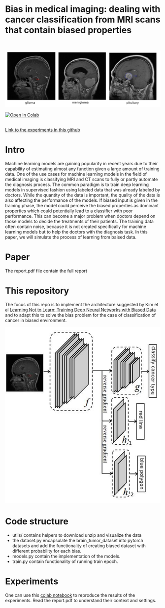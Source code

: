 # Bias in medical imaging: dealing with cancer classification from MRI scans that contain biased properties

<br>
<p align="center">
  <img src="./images/data-sample.png" width="600"/>
</p>
<a href="https://colab.research.google.com/drive/1_XXetCndX5BhR3UbL6-YlSIRMB821ek6?usp=sharing">
  <img src="https://colab.research.google.com/assets/colab-badge.svg" alt="Open In Colab"/>
</a>
<br>
<br>

[Link to the experiments in this github](https://github.com/galprz/bias-in-medical-imaging/blob/master/experiments.ipynb)
<br>

# Intro
Machine learning models are gaining popularity in recent years due to their
capability of estimating almost any function given a large amount of training
data. One of the use cases for machine learning models in the field of medical
imaging is classifying MRI and CT scans to fully or partly automate the
diagnosis process. The common paradigm is to train deep learning models in
supervised fashion using labeled data that was already labeled by doctors.
While the quantity of the data is important, the quality of the data is also
affecting the performance of the models. If biased input is given in the
training phase, the model could perceive the biased properties as dominant
properties which could potentially lead to a classifier with poor performance.
This can become a major problem when doctors depend on those models to
decide the treatments of their patients. The training data often contain noise,
because it is not created specifically for machine learning models but to help
the doctors with the diagnosis task. In this paper, we will simulate the process
of learning from baised data.
# Paper
The report.pdf file contain the full report
# This repository
The focus of this repo is to implement the architecture suggested by Kim et al [Learning Not to Learn: Training Deep Neural Networks with Biased Data](https://arxiv.org/abs/1812.10352) and to adapt this to solve the bias problem for the case of classification of cancer in biased environment.

<p align="center">
  <img src="./images/modelv2.jpg" width="600"/>
</p>

# Code structure
+ utils/ contains helpers to download unzip and visualize the data
+ the dataset.py encapsulate the brain_tumor_dataset into pytorch datasets and add the functionality of creating biased dataset with different probability for each bias.
+ models.py contain the implementation of the models.
+ train.py contain functionality of running train epoch.

# Experiments
One can use this [colab notebook](https://colab.research.google.com/drive/1_XXetCndX5BhR3UbL6-YlSIRMB821ek6?usp=sharing) to reproduce the results of the experiments.
Read the report.pdf to understand their context and settings.